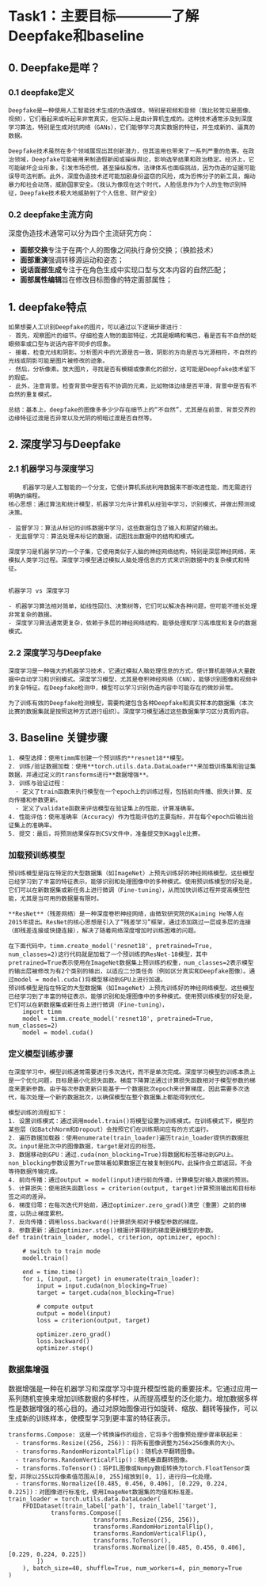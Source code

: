 # Task1：主要目标————了解Deepfake和baseline

## 0. Deepfake是咩？
### 0.1 deepfake定义
    Deepfake是一种使用人工智能技术生成的伪造媒体，特别是视频和音频（我比较常见是图像、视频），它们看起来或听起来非常真实，但实际上是由计算机生成的。这种技术通常涉及到深度学习算法，特别是生成对抗网络（GANs），它们能够学习真实数据的特征，并生成新的、逼真的数据。

    Deepfake技术虽然在多个领域展现出其创新潜力，但其滥用也带来了一系列严重的危害。在政治领域，Deepfake可能被用来制造假新闻或操纵舆论，影响选举结果和政治稳定。经济上，它可能破坏企业形象，引发市场恐慌，甚至操纵股市。法律体系也面临挑战，因为伪造的证据可能误导司法判断。此外，深度伪造技术还可能加剧身份盗窃的风险，成为恐怖分子的新工具，煽动暴力和社会动荡，威胁国家安全。（我认为像现在这个时代，人脸信息作为个人的生物识别特征，Deepfake技术极大地威胁到了个人信息、财产安全）
### 0.2 deepfake主流方向
深度伪造技术通常可以分为四个主流研究方向：
- **面部交换**专注于在两个人的图像之间执行身份交换；（换脸技术）
- **面部重演**强调转移源运动和姿态；
- **说话面部生成**专注于在角色生成中实现口型与文本内容的自然匹配；
- **面部属性编辑**旨在修改目标图像的特定面部属性；


## 1. deepfake特点
    如果想要人工识别Deepfake的图片，可以通过以下逻辑步骤进行：
    - 首先，观察图片的细节。仔细检查人物的面部特征，尤其是眼睛和嘴巴，看是否有不自然的眨眼频率或口型与说话内容不同步的现象。
    - 接着，检查光线和阴影。分析图片中的光源是否一致，阴影的方向是否与光源相符，不自然的光线或阴影可能是图片被修改的迹象。
    - 然后，分析像素。放大图片，寻找是否有模糊或像素化的部分，这可能是Deepfake技术留下的瑕疵。
    - 此外，注意背景。检查背景中是否有不协调的元素，比如物体边缘是否平滑，背景中是否有不自然的重复模式。

    总结：基本上，deepfake的图像多多少少存在细节上的“不自然”，尤其是在前景、背景交界的边缘特征过渡是否异常以及光阴的明暗过渡是否自然等。


## 2. 深度学习与Deepfake
### 2.1 机器学习与深度学习
    
        机器学习是人工智能的一个分支，它使计算机系统利用数据来不断改进性能，而无需进行明确的编程。
    核心思想：通过算法和统计模型，机器学习允许计算机从经验中学习，识别模式，并做出预测或决策。
    
    - 监督学习：算法从标记的训练数据中学习，这些数据包含了输入和期望的输出。
    - 无监督学习：算法处理未标记的数据，试图找出数据中的结构和模式。

    深度学习是机器学习的一个子集，它使用类似于人脑的神经网络结构，特别是深层神经网络，来模拟人类学习过程。深度学习模型通过模拟人脑处理信息的方式来识别数据中的复杂模式和特征。


    机器学习 vs 深度学习
    
    - 机器学习算法相对简单，如线性回归、决策树等，它们可以解决各种问题，但可能不擅长处理非常复杂的数据。
    - 深度学习算法通常更复杂，依赖于多层的神经网络结构，能够处理和学习高维度和复杂的数据模式。

### 2.2 深度学习与Deepfake
    深度学习是一种强大的机器学习技术，它通过模拟人脑处理信息的方式，使计算机能够从大量数据中自动学习和识别模式。深度学习模型，尤其是卷积神经网络（CNN），能够识别图像和视频中的复杂特征。在Deepfake检测中，模型可以学习识别伪造内容中可能存在的微妙异常。

    为了训练有效的Deepfake检测模型，需要构建包含各种Deepfake和真实样本的数据集（本次比赛的数据集就是按照这种方式进行组织）。深度学习模型通过这些数据集学习区分真假内容。

## 3. Baseline 关键步骤
    1. 模型选择：使用timm库创建一个预训练的**resnet18**模型。
    2. 训练/验证数据加载：使用**torch.utils.data.DataLoader**来加载训练集和验证集数据，并通过定义的transforms进行**数据增强**。
    3. 训练与验证过程：
      - 定义了train函数来执行模型在一个epoch上的训练过程，包括前向传播、损失计算、反向传播和参数更新。
      - 定义了validate函数来评估模型在验证集上的性能，计算准确率。
    4. 性能评估：使用准确率（Accuracy）作为性能评估的主要指标，并在每个epoch后输出验证集上的准确率。
    5. 提交：最后，将预测结果保存到CSV文件中，准备提交到Kaggle比赛。

### 加载预训练模型
    预训练模型是指在特定的大型数据集（如ImageNet）上预先训练好的神经网络模型。这些模型已经学习到了丰富的特征表示，能够识别和处理图像中的多种模式。使用预训练模型的好处是，它们可以在新数据集或新任务上进行微调（Fine-tuning），从而加快训练过程并提高模型性能，尤其是当可用的数据量有限时。

    **ResNet**（残差网络）是一种深度卷积神经网络，由微软研究院的Kaiming He等人在2015年提出。ResNet的核心思想是引入了“残差学习”框架，通过添加跳过一层或多层的连接（即残差连接或快捷连接），解决了随着网络深度增加时训练困难的问题。

    在下面代码中，timm.create_model('resnet18', pretrained=True, num_classes=2)这行代码就是加载了一个预训练的ResNet-18模型，其中pretrained=True表示使用在ImageNet数据集上预训练的权重，num_classes=2表示模型的输出层被修改为有2个类别的输出，以适应二分类任务（例如区分真实和Deepfake图像）。通过model = model.cuda()将模型移动到GPU上进行加速。
    预训练模型是指在特定的大型数据集（如ImageNet）上预先训练好的神经网络模型。这些模型已经学习到了丰富的特征表示，能够识别和处理图像中的多种模式。使用预训练模型的好处是，它们可以在新数据集或新任务上进行微调（Fine-tuning），
        import timm
        model = timm.create_model('resnet18', pretrained=True, num_classes=2)
        model = model.cuda()

### 定义模型训练步骤
    在深度学习中，模型训练通常需要进行多次迭代，而不是单次完成。深度学习模型的训练本质上是一个优化问题，目标是最小化损失函数。梯度下降算法通过计算损失函数相对于模型参数的梯度来更新参数。由于每次参数更新只能基于一个数据批次epoch来计算梯度，因此需要多次迭代，每次处理一个新的数据批次，以确保模型在整个数据集上都能得到优化。

    模型训练的流程如下：
    1. 设置训练模式：通过调用model.train()将模型设置为训练模式。在训练模式下，模型的某些层（如BatchNorm和Dropout）会按照它们在训练期间应有的方式运行。
    2. 遍历数据加载器：使用enumerate(train_loader)遍历train_loader提供的数据批次。input是批次中的图像数据，target是对应的标签。
    3. 数据移动到GPU：通过.cuda(non_blocking=True)将数据和标签移动到GPU上。non_blocking参数设置为True意味着如果数据正在被复制到GPU，此操作会立即返回，不会等待数据传输完成。
    4. 前向传播：通过output = model(input)进行前向传播，计算模型对输入数据的预测。
    5. 计算损失：使用损失函数loss = criterion(output, target)计算预测输出和目标标签之间的差异。
    6. 梯度归零：在每次迭代开始前，通过optimizer.zero_grad()清空（重置）之前的梯度，以防止梯度累积。
    7. 反向传播：调用loss.backward()计算损失相对于模型参数的梯度。
    8. 参数更新：通过optimizer.step()根据计算得到的梯度更新模型的参数。
    def train(train_loader, model, criterion, optimizer, epoch):
    
        # switch to train mode
        model.train()
    
        end = time.time()
        for i, (input, target) in enumerate(train_loader):
            input = input.cuda(non_blocking=True)
            target = target.cuda(non_blocking=True)
    
            # compute output
            output = model(input)
            loss = criterion(output, target)
    
            optimizer.zero_grad()
            loss.backward()
            optimizer.step()

### 数据集增强
数据增强是一种在机器学习和深度学习中提升模型性能的重要技术。它通过应用一系列随机变换来增加训练数据的多样性，从而提高模型的泛化能力。增加数据多样性是数据增强的核心目的。通过对原始图像进行如旋转、缩放、翻转等操作，可以生成新的训练样本，使模型学习到更丰富的特征表示。

    transforms.Compose: 这是一个转换操作的组合，它将多个图像预处理步骤串联起来：
      - transforms.Resize((256, 256))：将所有图像调整为256x256像素的大小。
      - transforms.RandomHorizontalFlip()：随机水平翻转图像。
      - transforms.RandomVerticalFlip()：随机垂直翻转图像。
      - transforms.ToTensor()：将PIL图像或Numpy数组转换为torch.FloatTensor类型，并除以255以将像素值范围从[0, 255]缩放到[0, 1]，进行归一化处理。
      - transforms.Normalize([0.485, 0.456, 0.406], [0.229, 0.224, 0.225])：对图像进行标准化，使用ImageNet数据集的均值和标准差。
    train_loader = torch.utils.data.DataLoader(
        FFDIDataset(train_label['path'], train_label['target'], 
                transforms.Compose([
                            transforms.Resize((256, 256)),
                            transforms.RandomHorizontalFlip(),
                            transforms.RandomVerticalFlip(),
                            transforms.ToTensor(),
                            transforms.Normalize([0.485, 0.456, 0.406], [0.229, 0.224, 0.225])
            ])
        ), batch_size=40, shuffle=True, num_workers=4, pin_memory=True
    )
